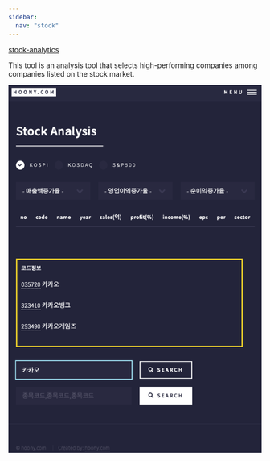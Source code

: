 ```yaml
---
sidebar:
  nav: "stock"
---
```


[stock-analytics]()

This tool is an analysis tool that selects high-performing companies among companies listed on the stock market.

![analysis stock](/assets/images/stockanalytics/zimage_stock.png)



  


